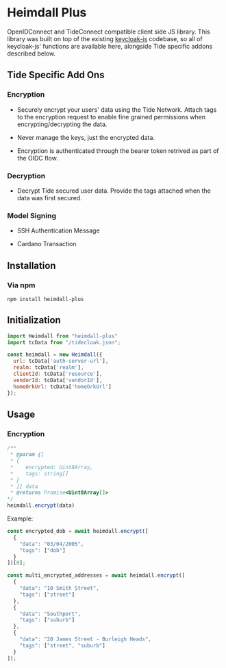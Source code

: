 # Heimdall Plus
OpenIDConnect and TideConnect compatible client side JS library. This library was built on top of the existing [keycloak-js](https://www.keycloak.org/securing-apps/javascript-adapter) codebase, so all of keycloak-js' functions are available here, alongside Tide specific addons described below. 

## Tide Specific Add Ons
### Encryption
- Securely encrypt your users' data using the Tide Network. Attach tags to the encryption request to enable fine grained permissions when encrypting/decrypting the data.

- Never manage the keys, just the encrypted data. 

- Encryption is authenticated through the bearer token retrived as part of the OIDC flow.

### Decryption
- Decrypt Tide secured user data. Provide the tags attached when the data was first secured.

### Model Signing
- SSH Authentication Message

- Cardano Transaction

## Installation
### Via npm
```npm install heimdall-plus```

## Initialization
```javascript
import Heimdall from "heimdall-plus"
import tcData from "/tidecloak.json";

const heimdall = new Heimdall({
  url: tcData['auth-server-url'],
  realm: tcData['realm'],
  clientId: tcData['resource'],
  vendorId: tcData['vendorId'],
  homeOrkUrl: tcData['homeOrkUrl']
});
```

## Usage
### Encryption
```javascript
/**
 * @param {[
 * {
 *    encrypted: Uint8Array,
 *    tags: string[]
 * }
 * ]} data
 * @returns Promise<Uint8Array[]>
*/
heimdall.encrypt(data)
```
Example:
```javascript
const encrypted_dob = await heimdall.encrypt([
  {
    "data": "03/04/2005",
    "tags": ["dob"]
  }
])[0];

const multi_encrypted_addresses = await heimdall.encrypt([
  {
    "data": "10 Smith Street",
    "tags": ["street"]
  },
  {
    "data": "Southport",
    "tags": ["suburb"]
  },
  {
    "data": "20 James Street - Burleigh Heads",
    "tags": ["street", "suburb"]
  }
]);
```
